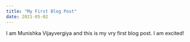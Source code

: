 ```yaml
---
title: "My First Blog Post"
date: 2021-05-02
---
```



I am Munishka Vijayvergiya and this is my vry first blog post. I am excited!
